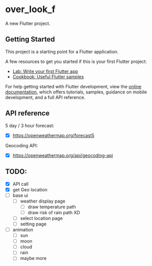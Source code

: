 # over_look_f

A new Flutter project.

## Getting Started

This project is a starting point for a Flutter application.

A few resources to get you started if this is your first Flutter project:

- [Lab: Write your first Flutter app](https://docs.flutter.dev/get-started/codelab)
- [Cookbook: Useful Flutter samples](https://docs.flutter.dev/cookbook)

For help getting started with Flutter development, view the
[online documentation](https://docs.flutter.dev/), which offers tutorials,
samples, guidance on mobile development, and a full API reference.

## API reference

5 day / 3 hour forecast:

- [x] https://openweathermap.org/forecast5

Geocoding API:

- [x] https://openweathermap.org/api/geocoding-api

## TODO:

- [x] API call
- [x] get Geo location
- [ ] base ui
  - [ ] weather display page
    - [ ] draw temperature path
    - [ ] draw risk of rain path XD
  - [ ] select location page
  - [ ] setting page
- [ ] animation
  - [ ] sun
  - [ ] moon
  - [ ] cloud
  - [ ] rain
  - [ ] maybe more
